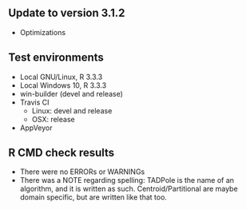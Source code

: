 ## Update to version 3.1.2
* Optimizations

## Test environments
* Local GNU/Linux, R 3.3.3
* Local Windows 10, R 3.3.3
* win-builder (devel and release)
* Travis CI
  + Linux: devel and release
  + OSX: release
* AppVeyor

## R CMD check results
* There were no ERRORs or WARNINGs
* There was a NOTE regarding spelling: TADPole is the name of an algorithm, and it is written as such. Centroid/Partitional are maybe domain specific, but are written like that too.

